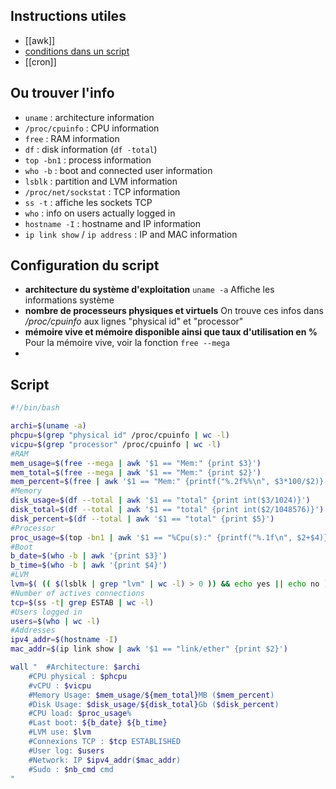 ## Instructions utiles
- [[awk]]
- [conditions dans un script](https://buzut.net/maitriser-les-conditions-en-bash/)
- [[cron]]
## Ou trouver l'info
- `uname` : architecture information
- `/proc/cpuinfo` : CPU information
- `free` : RAM information
- `df` : disk information (`df -total`)
- `top -bn1` : process information
- `who -b` : boot and connected user information
- `lsblk` : partition and LVM information
- `/proc/net/sockstat` : TCP information
- `ss -t` : affiche les sockets TCP
- `who` : info on users actually logged in
- `hostname -I` : hostname and IP information
- `ip link show` / `ip address` : IP and MAC information
## Configuration du script
- **architecture du système d'exploitation**
  `uname -a` Affiche les informations système
- **nombre de processeurs physiques et virtuels**
  On trouve ces infos dans */proc/cpuinfo* aux lignes "physical id" et "processor"
- **mémoire vive et mémoire disponible ainsi que taux d'utilisation en %**
  Pour la mémoire vive, voir la fonction `free --mega`
-
## Script
```bash
#!/bin/bash

archi=$(uname -a)
phcpu=$(grep "physical id" /proc/cpuinfo | wc -l)
vicpu=$(grep "processor" /proc/cpuinfo | wc -l)
#RAM
mem_usage=$(free --mega | awk '$1 == "Mem:" {print $3}')
mem_total=$(free --mega | awk '$1 == "Mem:" {print $2}')
mem_percent=$(free | awk '$1 == "Mem:" {printf("%.2f%%\n", $3*100/$2)}')
#Memory
disk_usage=$(df --total | awk '$1 == "total" {print int($3/1024)}')
disk_total=$(df --total | awk '$1 == "total" {print int($2/1048576)}')
disk_percent=$(df --total | awk '$1 == "total" {print $5}')
#Processor
proc_usage=$(top -bn1 | awk '$1 == "%Cpu(s):" {printf("%.1f\n", $2+$4)}')
#Boot
b_date=$(who -b | awk '{print $3}')
b_time=$(who -b | awk '{print $4}')
#LVM
lvm=$( (( $(lsblk | grep "lvm" | wc -l) > 0 )) && echo yes || echo no )
#Number of actives connections
tcp=$(ss -t| grep ESTAB | wc -l)
#Users logged in
users=$(who | wc -l)
#Addresses
ipv4_addr=$(hostname -I)
mac_addr=$(ip link show | awk '$1 == "link/ether" {print $2}')

wall "	#Architecture: $archi
	#CPU physical : $phcpu
	#vCPU : $vicpu
	#Memory Usage: $mem_usage/${mem_total}MB ($mem_percent)
	#Disk Usage: $disk_usage/${disk_total}Gb ($disk_percent)
	#CPU load: $proc_usage%
	#Last boot: ${b_date} ${b_time}
	#LVM use: $lvm
	#Connexions TCP : $tcp ESTABLISHED
	#User log: $users
	#Network: IP $ipv4_addr($mac_addr)
	#Sudo : $nb_cmd cmd
"
```